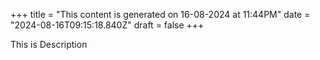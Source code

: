 +++
title = "This content is generated on 16-08-2024 at 11:44PM"
date = "2024-08-16T09:15:18.840Z"
draft = false
+++

  This is Description
        